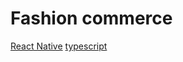 # Fashion commerce

[React Native](https://reactnative.dev/)
[typescript](https://www.typescriptlang.org/)
